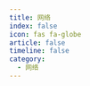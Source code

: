 ```yaml
---
title: 网络
index: false
icon: fas fa-globe
article: false
timeline: false
category:
  - 网络
---
```


<div class="catalog-display-container">
  <Catalog hideHeading />
</div>
